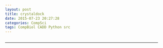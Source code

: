 ```yaml
---
layout: post
title: crystaldock
date: 2015-07-23 20:27:28
categories: CompSci
tags: CompBiol CADD Python src
---
```


<script src="https://ajax.googleapis.com/ajax/libs/jquery/1.11.3/jquery.min.js"></script>

<script>

$.get("http://platinhom.github.io/other/scripts/crystal_dock.py",function(data,status){
	//alert("Data: " + data + "\nStatus: " + status);
	
	$("#src").html(data);
});
Prism.highlightAll();
</script>

<pre><code class="language-python" id="src"></code></pre>


------
